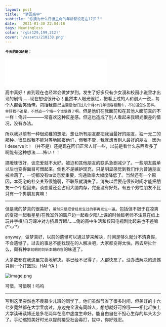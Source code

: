 ```yaml
---
layout: post
title:  "梦回高中"
subtitle: "你猜为什么日漫主角的年龄都设定在17岁？"
date:   2021-01-30 22:04:18
tags: Meaningless
color: 'rgb(129,199,212)'
cover: '/assets/210130.png'
---
```


<small>**今天的BGM是：**</small>

<iframe frameborder="no" border="0" marginwidth="0" marginheight="0" width=330 height=86 src="//music.163.com/outchain/player?type=2&id=409647826&auto=0&height=66"></iframe>

高中真好！直到现在也经常会做梦梦到。发生了好多只有少女漫和校园小说里才出现的剧情……现在想也很开心！虽然本人眼光很烂，把看上过的人和别人一说，每个人都会笑话俺，包括我自己`主要是他们过几个月or几年很容易翻车，不知道怎么回事。幸好我不追星，不然追一个塌一个谁受得了啊`。但是他们在我面前和在其他人面前真的不一样！俺非————常喜欢这种反差感。但这也造成了别人看起来我眼光很差的情况，没有办法。

所以我以前有一种很幼稚的想法，想让所有朋友都把我当最好的朋友，独一无二的那种。很显然我不能对等地回报他们，但我不管，我就想当别人最好的朋友，因为I deserve it！（并不是）还是现在回归正常人好一些，以前是看什么东西看多了啊能有这种想法……怖い！！

搞暧昧很好，谈恋爱就不太好。被迫和其他朋友的联系急剧减少了。一些朋友脱单以后也变得面目可憎起来。倒也不是嫉妒现充，只是明显感觉到我们作为普通朋友被冷落了，一切都没有ta谈恋爱重要，沟通效率大幅度降低了。当然还有一个原因，本死宅的社交关系很脆弱，不联系就消失了。消失以后要花很长时间才能把朋友一个个捡回来。谈恋爱还会占用大脑内存，完全没有好处。有五个男性朋友不比只有一个男朋友爽嘛！

---

但是我的梦真的很美好，`虽然只是把曾经发生过的事再发生一遍`。包括但不限于在凉爽的夏夜一起看星星/在教室外的窗户边一起看夕阳/上课的时候趁老师不注意在纸上玩井字棋/自习课冲对方挤眉弄眼/……俺的高中生活和校园电视剧比起来也不差嘛(\*´ω\`\*)

anyway，做梦真好，以前的遗憾可以通过梦来解决，时间足够久就分不清真假，不会遗憾了。过去的事总不能找现在的人解决吧，大家都变得太快。再去掰扯什么，颇有种`拿前朝的剑斩本朝的官`的味道了。

大多数都在我这里完善地解决。事已经不记得了，人都快忘了。没办法解决的遗憾只剩一个打篮球。HAI-YA！

![image.png](https://i.loli.net/2021/01/30/8sKck2HIdTlFOGX.png)

可惜，可惜啊！呜呜

---

写到这里突然也不羡慕少儿班的同学了。他们虽然节省了很多时间，但美好的十六七岁竟然都在大学里度过，身边完全没有同龄人，想想就好可怜哦——相比赶快上大学读研读博还是多花两年在高中虚度生命好。能自由自在不担心生存的年头太少了。手动缩短美好时光以提前接受社会毒打，拔中，你好残忍。

